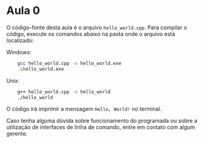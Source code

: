 # Aula 0

O código-fonte desta aula é o arquivo `hello_world.cpp`. Para compilar o código, execute os comandos abaixo na pasta onde o arquivo está localizado:

Windows:  
```bash
    gcc hello_world.cpp -o hello_world.exe
    .\hello_world.exe
```

Unix:
```bash
    g++ hello_world.cpp -o hello_world
    ./hello_world
```

O código irá imprimir a mensagem `Hello, World!` no terminal.

Caso tenha alguma dúvida sobre funcionamento do programada ou sobre a utilização de interfaces de linha de comando, entre em contato com algum gerente.
